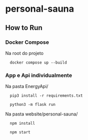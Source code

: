# personal-sauna

## How to Run

### Docker Compose

Na root do projeto

```
  docker compose up --build
```
  
### App e Api individualmente

Na pasta EnergyApi/

```
  pip3 install -r requirements.txt
  
  python3 -m flask run
```
  
Na pasta website/personal-sauna/

```
  npm install
  
  npm start
``` 

